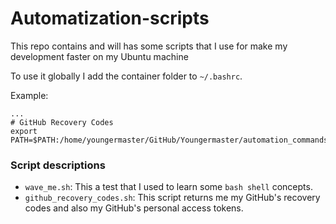 # Automatization-scripts

This repo contains and will has some scripts that I use for make my development faster on my Ubuntu machine

To use it globally I add the container folder to `~/.bashrc`.

Example: 
```
...
# GitHub Recovery Codes
export PATH=$PATH:/home/youngermaster/GitHub/Youngermaster/automation_commands/
```


### Script descriptions

- `wave_me.sh`: This a test that I used to learn some `bash shell` concepts.
- `github_recovery_codes.sh`: This script returns me my GitHub's recovery codes and also my GitHub's personal access tokens.

